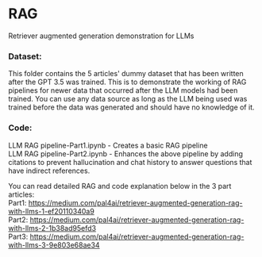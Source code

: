 # RAG
Retriever augmented generation demonstration for LLMs
### Dataset: 
This folder contains the 5 articles' dummy dataset that has been written after the GPT 3.5 was trained. This is to demonstrate the working of RAG pipelines for newer data that occurred after the LLM models had been trained. You can use any data source as long as the LLM being used was trained before the data was generated and should have no knowledge of it.

### Code:
LLM RAG pipeline-Part1.ipynb - Creates a basic RAG pipeline \
LLM RAG pipeline-Part2.ipynb - Enhances the above pipeline by adding citations to prevent hallucination and chat history to answer questions that have indirect references.

You can read detailed RAG and code explanation below in the 3 part articles: \
Part1: https://medium.com/pal4ai/retriever-augmented-generation-rag-with-llms-1-ef20110340a9 \
Part2: https://medium.com/pal4ai/retriever-augmented-generation-rag-with-llms-2-1b38ad95efd3 \
Part3: https://medium.com/pal4ai/retriever-augmented-generation-rag-with-llms-3-9e803e68ae34 
